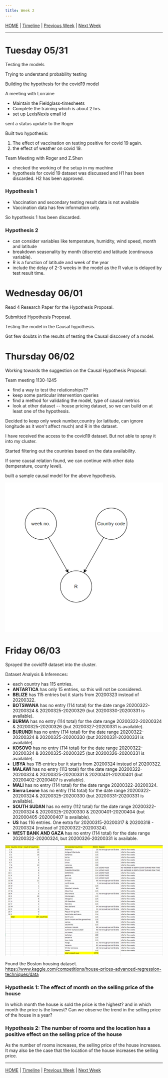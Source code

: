 ```yaml
---
title: Week 2
---
```


[HOME](https://arungaonkar.github.io/ArunGaonkar-HPCC-Causality.github.io/) |
[Timeline](https://arungaonkar.github.io/ArunGaonkar-HPCC-Causality.github.io/index.html#timeline) |
[Previous Week](https://arungaonkar.github.io/ArunGaonkar-HPCC-Causality.github.io/week1.html) |
[Next Week](https://arungaonkar.github.io/ArunGaonkar-HPCC-Causality.github.io/week3.html)

---

# Tuesday 05/31

Testing the models

Trying to understand probability testing

Building the hypothesis for the covid19 model

A meeting with Lorraine

* Maintain the Fieldglass-timesheets
* Complete the training which is about 2 hrs.
* set up LexisNexis email id

sent a status update to the Roger

Built two hypothesis:

1. The effect of vaccination on testing positive for covid 19 again.
2. the effect of weather on covid 19.

Team Meeting with Roger and Z.Shen

* checked the working of the setup in my machine
* hypothesis for covid 19 dataset was discussed and H1 has been discarded. H2 has been approved.

### Hypothesis 1

* Vaccination and secondary testing result data is not available
* Vaccination data has few information only.

So hypothesis 1 has been discarded.

### Hypothesis 2

* can consider variables like temperature, humidity, wind speed, month and latitude
* breakdown seasonality by month (discrete) and latitude (continuous variable).
* R is a function of latitude and week of the year
* include the delay of 2-3 weeks in the model as the R value is delayed by test result time.

# Wednesday 06/01

Read 4 Research Paper for the Hypothesis Proposal.

Submitted Hypothesis Proposal.

Testing the model in the Causal hypothesis.

Got few doubts in the results of testing the Causal discovery of a model.

# Thursday 06/02

Working towards the suggestion on the Causal Hypothesis Proposal.

Team meeting 1130-1245

* find a way to test the relationships??
* keep some particular intervention queries
* find a method for validating the model, type of causal metrics
* look at other dataset -- house pricing dataset, so we can build on at least one of the hypothesis.

Decided to keep only week number,country (or latitude, can ignore longitude as it won't affect much) and R in the dataset.

I have received the access to the covid19 dataset. But not able to spray it into my cluster.

Started filtering out the countries based on the data availability.

If some causal relation found, we can continue with other data (temperature, county level).

built a sample causal model for the above hypothesis.

![covid-causalHypothesis](imgs/covid-causalHypothesis.png)

# Friday 06/03

Sprayed the covid19 dataset into the cluster.

Dataset Analysis & Inferences:

* each country has 115 entries.
* **ANTARTICA** has only 15 entries, so this will not be considered.
* **BELIZE** has 115 entries but it starts from 20200323 instead of 20200322.
* **BOTSWANA** has no entry (114 total) for the date range 20200322-20200324 & 20200325-20200329 (but 20200330-20200331 is available).
* **BURMA** has no entry (114 total) for the date range 20200322-20200324 & 20200325-20200326 (but 20200327-20200331 is available).
* **BURUNDI** has no entry (114 total) for the date range 20200322-20200324 & 20200325-20200330 (but 20200331-20200331 is available).
* **KOSOVO** has no entry (114 total) for the date range 20200322-20200324 & 20200325-20200325 (but 20200326-20200331 is available).
* **LIBYA** has 115 entries bur it starts from 20200324 instead of 20200322.
* **MALAWI** has no entry (113 total) for the date range 20200322-20200324 & 20200325-20200331 & 20200401-20200401 (but 20200402-20200407 is available).
* **MALI** has no entry (114 total) for the date range 20200322-20200324.
* **Sierra Leone** has no entry (114 total) for the date range 20200322-20200324 & 20200325-20200330 (but 20200331-20200331 is available).
* **SOUTH SUDAN** has no entry (112 total) for the date range 20200322-20200324 & 20200325-20200330 & 20200401-20200404 (but 202000405-202000407 is available).
* **US** has 116 entries. One extra for 20200315-20200317 & 20200318 - 20200324 (instead of 20200322-20200324).
* **WEST BANK AND GAZA** has no entry (114 total) for the date range 20200322-20200324, but 20200326-20200331 is available.

![filteredCountriesAnalysis](imgs/filteredCountriesAnalysis.png)

Found the Boston housing dataset. <https://www.kaggle.com/competitions/house-prices-advanced-regression-techniques/data>

### Hypothesis 1: The effect of month on the selling price of the house

In which month the house is sold the price is the highest? and in which month the price is the lowest? Can we observe the trend in the selling price of the house in a year?

### Hypothesis 2: The number of rooms and the location has a positive effect on the selling price of the house

As the number of rooms increases, the selling price of the house increases. It may also be the case that the location of the house increases the selling price.


---
[HOME](https://arungaonkar.github.io/ArunGaonkar-HPCC-Causality.github.io/) |
[Timeline](https://arungaonkar.github.io/ArunGaonkar-HPCC-Causality.github.io/index.html#timeline) |
[Previous Week](https://arungaonkar.github.io/ArunGaonkar-HPCC-Causality.github.io/week1.html) |
[Next Week](https://arungaonkar.github.io/ArunGaonkar-HPCC-Causality.github.io/week3.html)